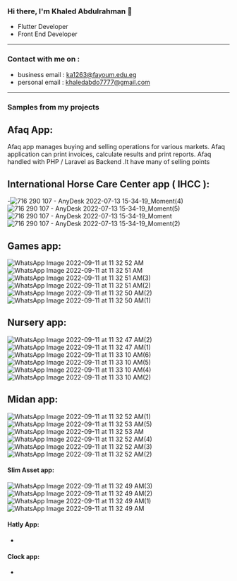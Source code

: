 ### Hi there, I'm Khaled Abdulrahman 👋

  -  Flutter Developer
  -  Front End Developer

<hr>

<h3>Contact with me on :</h3>

   - business email : <a href="ka1263@fayoum.edu.eg">ka1263@fayoum.edu.eg
   - personal email : <a href="khaledabdo7777@gmail.com">khaledabdo7777@gmail.com
   
<hr>

<h3>Samples from my projects</h3>
    
<h2>Afaq App:</h2>

Afaq app manages buying and selling operations for various markets. Afaq application can print invoices, calculate results and print reports.
Afaq handled with PHP / Laravel as Backend .It have many of selling points 

<h2>International Horse Care Center app ( IHCC ):</h2>

-![716 290 107 - AnyDesk 2022-07-13 15-34-19_Moment(4)](https://user-images.githubusercontent.com/58075058/189663737-51a67677-1094-4116-a2e6-e2cfe1032346.jpg)
![716 290 107 - AnyDesk 2022-07-13 15-34-19_Moment(5)](https://user-images.githubusercontent.com/58075058/189663876-cf5e9712-ec57-4b5b-a67c-96883b0e7ad0.jpg)
![716 290 107 - AnyDesk 2022-07-13 15-34-19_Moment](https://user-images.githubusercontent.com/58075058/189663959-f6370ef1-c078-47ec-a1ac-bce7f74ad4b6.jpg)
![716 290 107 - AnyDesk 2022-07-13 15-34-19_Moment(2)](https://user-images.githubusercontent.com/58075058/189664003-07425d38-3b03-4e00-b515-377f292612a7.jpg)


<h2>Games app:</h2>
  
![WhatsApp Image 2022-09-11 at 11 32 52 AM](https://user-images.githubusercontent.com/58075058/189665177-ab260b9c-9017-4258-b42e-30100dd781e9.jpeg)
![WhatsApp Image 2022-09-11 at 11 32 51 AM](https://user-images.githubusercontent.com/58075058/189665203-b5f34676-12f3-4a7d-bbf0-b1700921a964.jpeg)
![WhatsApp Image 2022-09-11 at 11 32 51 AM(3)](https://user-images.githubusercontent.com/58075058/189665213-739bb6fe-165d-4453-9ab2-33700b5e2346.jpeg)
![WhatsApp Image 2022-09-11 at 11 32 51 AM(2)](https://user-images.githubusercontent.com/58075058/189665763-94a7172a-f858-4459-9ce6-456c49ff6e92.jpeg)
![WhatsApp Image 2022-09-11 at 11 32 50 AM(2)](https://user-images.githubusercontent.com/58075058/189665256-dfaa963a-1df6-4de1-ad65-473c3501c59b.jpeg)
![WhatsApp Image 2022-09-11 at 11 32 50 AM(1)](https://user-images.githubusercontent.com/58075058/189665280-235b5c50-ab02-4782-91f5-68982d7669c1.jpeg)
  
<h2>Nursery app:</h2>
  
![WhatsApp Image 2022-09-11 at 11 32 47 AM(2)](https://user-images.githubusercontent.com/58075058/189675870-61743408-bd89-4422-b68f-8719794dd884.jpeg)
![WhatsApp Image 2022-09-11 at 11 32 47 AM(1)](https://user-images.githubusercontent.com/58075058/189675927-af8603b5-e329-4738-b4ed-263440390288.jpeg)
![WhatsApp Image 2022-09-11 at 11 33 10 AM(6)](https://user-images.githubusercontent.com/58075058/189675964-de9ac188-4e7e-441b-bc54-87831f560dae.jpeg)
![WhatsApp Image 2022-09-11 at 11 33 10 AM(5)](https://user-images.githubusercontent.com/58075058/189675977-30ec51e2-fd84-43fb-99a9-4057e025a999.jpeg)
![WhatsApp Image 2022-09-11 at 11 33 10 AM(4)](https://user-images.githubusercontent.com/58075058/189676035-2d54a2dd-0be6-4df6-874a-f506dcccfccc.jpeg)
![WhatsApp Image 2022-09-11 at 11 33 10 AM(2)](https://user-images.githubusercontent.com/58075058/189676056-36916935-af6a-4e1a-abc6-dbcdd83f67d5.jpeg)


<h2>Midan app:</h2>
  
 ![WhatsApp Image 2022-09-11 at 11 32 52 AM(1)](https://user-images.githubusercontent.com/58075058/189675610-9e7d7824-8d24-4cc7-93f9-0e6d36d66163.jpeg)
  ![WhatsApp Image 2022-09-11 at 11 32 53 AM(5)](https://user-images.githubusercontent.com/58075058/189675433-14333905-7968-468e-a4c8-ccb0c24076ae.jpeg)
![WhatsApp Image 2022-09-11 at 11 32 53 AM](https://user-images.githubusercontent.com/58075058/189675520-36a789b8-d6b7-499a-b222-146541d72e3c.jpeg)
![WhatsApp Image 2022-09-11 at 11 32 52 AM(4)](https://user-images.githubusercontent.com/58075058/189675544-a0cdb2a7-6fb1-448b-af73-67150fe7e4b2.jpeg)
![WhatsApp Image 2022-09-11 at 11 32 52 AM(3)](https://user-images.githubusercontent.com/58075058/189675552-9560dd88-9627-4e91-a7ef-8c3a2fa84363.jpeg)
![WhatsApp Image 2022-09-11 at 11 32 52 AM(2)](https://user-images.githubusercontent.com/58075058/189675585-def65995-cc1e-435b-9793-1472cf114973.jpeg)


<h4>Slim Asset app:</h4>
  
  ![WhatsApp Image 2022-09-11 at 11 32 49 AM(3)](https://user-images.githubusercontent.com/58075058/189676509-1a5f9b65-30e2-4f26-a9ef-f5dd11a887f3.jpeg)
![WhatsApp Image 2022-09-11 at 11 32 49 AM(2)](https://user-images.githubusercontent.com/58075058/189676518-adcd6cee-f8fe-443b-a601-21d26dac2b5b.jpeg)
![WhatsApp Image 2022-09-11 at 11 32 49 AM(1)](https://user-images.githubusercontent.com/58075058/189676542-5e0a76c1-5e6e-4b3b-b5c5-ad4858dcffdf.jpeg)
![WhatsApp Image 2022-09-11 at 11 32 49 AM](https://user-images.githubusercontent.com/58075058/189676548-def94f22-a9e1-4392-9800-112529194e94.jpeg)


<h4>Hatly App:</h4>

-

<h4>Clock app:</h4>

-


<!--
**Khaledabdo77/Khaledabdo77** is a ✨ _special_ ✨ repository because its `README.md` (this file) appears on your GitHub profile.

Here are some ideas to get you started:

- 🔭 I’m currently working on many projects as Flutter Developer...
- 🌱 I’m currently learning php and laravel as backend 
- 🤔 I’m looking for help with ...
- 💬 Ask me about what 
-->
